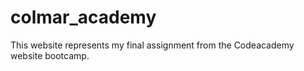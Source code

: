 # colmar_academy
This website represents my final assignment from the Codeacademy website bootcamp.
